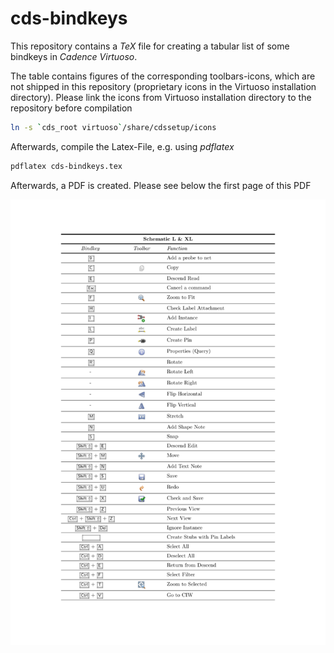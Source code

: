 # cds-bindkeys

This repository contains a *TeX* file for creating a tabular 
list of some bindkeys in *Cadence Virtuoso*.

The table contains figures of the corresponding toolbars-icons, 
which are not shipped in this repository 
(proprietary icons in the Virtuoso installation directory).
Please link the icons from Virtuoso installation directory
to the repository before compilation

```bash
ln -s `cds_root virtuoso`/share/cdssetup/icons
```

Afterwards, compile the Latex-File, e.g. using *pdflatex*

```bash
pdflatex cds-bindkeys.tex
```

Afterwards, a PDF is created. Please see below the first page of this PDF

![cheatsheet](cds-bindkeys-0.png)
